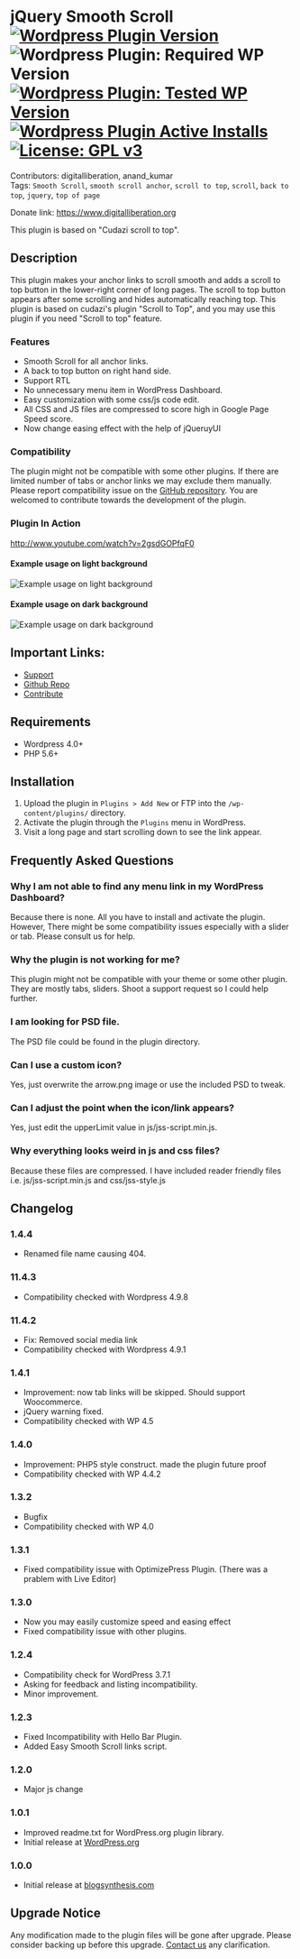 # jQuery Smooth Scroll  <br> [![Wordpress Plugin Version](https://img.shields.io/wordpress/plugin/v/jquery-smooth-scroll.svg)](https://wordpress.org/plugins/jquery-smooth-scroll/) ![Wordpress Plugin: Required WP Version](https://img.shields.io/wordpress/plugin/wp-version/jquery-smooth-scroll.svg) [![Wordpress Plugin: Tested WP Version](https://img.shields.io/wordpress/plugin/tested/:jquery-smooth-scroll.svg)](https://wordpress.org/plugins/jquery-smooth-scroll) [![Wordpress Plugin Active Installs](https://img.shields.io/wordpress/plugin/installs/jquery-smooth-scroll.svg)](https://wordpress.org/plugins/jquery-smooth-scroll/) [![License: GPL v3](https://img.shields.io/badge/License-GPL%20v3-blue.svg)](https://www.gnu.org/licenses/gpl-3.0)
Contributors: digitalliberation, anand_kumar  
Tags: `Smooth Scroll`, `smooth scroll anchor`, `scroll to top`, `scroll`, `back to top`, `jquery`, `top of page`

Donate link: https://www.digitalliberation.org  

This plugin is based on "Cudazi scroll to top".

## Description

This plugin makes your anchor links to scroll smooth and adds a scroll to top button in the lower-right corner of long pages. The scroll to top button appears after some scrolling and hides automatically reaching top. This plugin is based on cudazi's plugin "Scroll to Top", and you may use this plugin if you need "Scroll to top" feature.

### Features
* Smooth Scroll for all anchor links.
* A back to top button on right hand side.
* Support RTL
* No unnecessary menu item in WordPress Dashboard.
* Easy customization with some css/js code edit.
* All CSS and JS files are compressed to score high in Google Page Speed score.
* Now change easing effect with the help of jQueruyUI

### Compatibility
The plugin might not be compatible with some other plugins. If there are limited number of tabs or anchor links we may exclude them manually. Please report compatibility issue on the [GitHub repository](https://github.com/anandkumar/jquery-smooth-scroll). You are welcomed to contribute towards the development of the plugin.

### Plugin In Action
http://www.youtube.com/watch?v=2gsdGOPfqF0

#### Example usage on light background
![Example usage on light background](screenshot-1.png)
#### Example usage on dark background
![Example usage on dark background](screenshot-2.png)

## Important Links:
* [Support](https://forum.digitalliberation.org/category/9/jquery-smooth-scroll/?utm_source=plugin&utm_medium=link&utm_campaign=jss_plugin_link)
* [Github Repo](https://github.com/anandkumar/jquery-smooth-scroll)
* [Contribute](https://www.digitalliberation.org/contribute/?utm_source=plugin&utm_medium=link&utm_campaign=jss_plugin_link)

## Requirements
* Wordpress 4.0+
* PHP 5.6+

## Installation

1. Upload the plugin in `Plugins > Add New` or FTP into the `/wp-content/plugins/` directory.
2. Activate the plugin through the `Plugins` menu in WordPress.
3. Visit a long page and start scrolling down to see the link appear.

## Frequently Asked Questions

### Why I am not able to find any menu link in my WordPress Dashboard?
Because there is none. All you have to install and activate the plugin. However, There might be some compatibility issues especially with a slider or tab. Please consult us for help.

### Why the plugin is not working for me?
This plugin might not be compatible with your theme or some other plugin. They are mostly tabs, sliders. Shoot a support request so I could help further.

### I am looking for PSD file.
The PSD file could be found in the plugin directory.

### Can I use a custom icon?

Yes, just overwrite the arrow.png image or use the included PSD to tweak.

### Can I adjust the point when the icon/link appears?

Yes, just edit the upperLimit value in js/jss-script.min.js.

### Why everything looks weird in js and css files?

Because these files are compressed. I have included reader friendly files i.e. js/jss-script.min.js and css/jss-style.js

## Changelog

### 1.4.4
* Renamed file name causing 404.

### 11.4.3
* Compatibility checked with Wordpress 4.9.8

### 11.4.2
* Fix: Removed social media link
* Compatibility checked with Wordpress 4.9.1

### 1.4.1
* Improvement: now tab links will be skipped. Should support Woocommerce.
* jQuery warning fixed.
* Compatibility checked with WP 4.5

### 1.4.0
* Improvement: PHP5 style construct. made the plugin future proof
* Compatibility checked with WP 4.4.2

### 1.3.2
* Bugfix
* Compatibility checked with WP 4.0

### 1.3.1
* Fixed compatibility issue with OptimizePress Plugin.
  (There was a prablem with Live Editor)

### 1.3.0

* Now you may easily customize speed and easing effect
* Fixed compatibility issue with other plugins.

### 1.2.4

* Compatibility check for WordPress 3.7.1
* Asking for feedback and listing incompatibility.
* Minor improvement.

### 1.2.3

* Fixed Incompatibility with Hello Bar Plugin.
* Added Easy Smooth Scroll links script.

### 1.2.0

* Major js change

### 1.0.1

* Improved readme.txt for WordPress.org plugin library.
* Initial release at [WordPress.org](http://wordpress.org/extend/plugins/jquery-smooth-scroll/)

### 1.0.0

* Initial release at [blogsynthesis.com](https://www.blogsynthesis.com/plugins/jquery-smooth-scroll/)

## Upgrade Notice
Any modification made to the plugin files will be gone after upgrade. Please consider backing up before this upgrade. [Contact us](https://www.digitalliberation.org/wordpress) any clarification.
